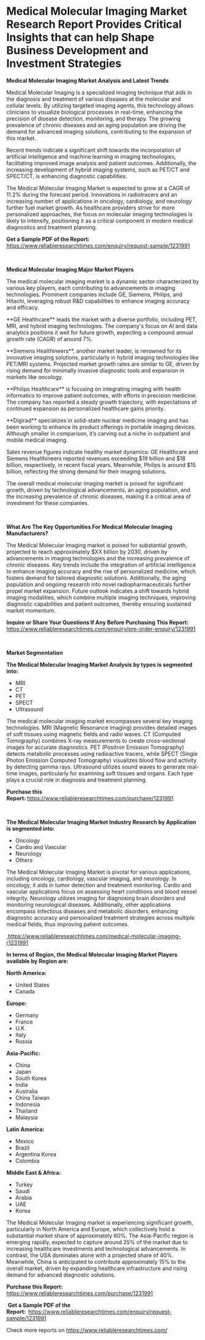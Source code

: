 <p><h1>Medical Molecular Imaging Market Research Report Provides Critical Insights that can help Shape Business Development and Investment Strategies</h1></p><p><strong>Medical Molecular Imaging Market Analysis and Latest Trends</strong></p>
<p><p>Medical Molecular Imaging is a specialized imaging technique that aids in the diagnosis and treatment of various diseases at the molecular and cellular levels. By utilizing targeted imaging agents, this technology allows clinicians to visualize biological processes in real-time, enhancing the precision of disease detection, monitoring, and therapy. The growing prevalence of chronic diseases and an aging population are driving the demand for advanced imaging solutions, contributing to the expansion of this market.</p><p>Recent trends indicate a significant shift towards the incorporation of artificial intelligence and machine learning in imaging technologies, facilitating improved image analysis and patient outcomes. Additionally, the increasing development of hybrid imaging systems, such as PET/CT and SPECT/CT, is enhancing diagnostic capabilities. </p><p>The Medical Molecular Imaging Market is expected to grow at a CAGR of 11.2% during the forecast period. Innovations in radiotracers and an increasing number of applications in oncology, cardiology, and neurology further fuel market growth. As healthcare providers strive for more personalized approaches, the focus on molecular imaging technologies is likely to intensify, positioning it as a critical component in modern medical diagnostics and treatment planning.</p></p>
<p><strong>Get a Sample PDF of the Report:&nbsp;</strong> <a href="https://www.reliableresearchtimes.com/enquiry/request-sample/1231991?utm_campaign=2002&utm_medium=2&utm_source=Github&utm_content=ia&utm_term=03032025&utm_id=medical-molecular-imaging">https://www.reliableresearchtimes.com/enquiry/request-sample/1231991</a></p>
<p>&nbsp;</p>
<p><strong>Medical Molecular Imaging Major Market Players</strong></p>
<p><p>The medical molecular imaging market is a dynamic sector characterized by various key players, each contributing to advancements in imaging technologies. Prominent companies include GE, Siemens, Philips, and Hitachi, leveraging robust R&D capabilities to enhance imaging accuracy and efficacy.</p><p>**GE Healthcare** leads the market with a diverse portfolio, including PET, MRI, and hybrid imaging technologies. The company's focus on AI and data analytics positions it well for future growth, expecting a compound annual growth rate (CAGR) of around 7%.</p><p>**Siemens Healthineers**, another market leader, is renowned for its innovative imaging solutions, particularly in hybrid imaging technologies like PET/MRI systems. Projected market growth rates are similar to GE, driven by rising demand for minimally invasive diagnostic tools and expansion in markets like oncology.</p><p>**Philips Healthcare** is focusing on integrating imaging with health informatics to improve patient outcomes, with efforts in precision medicine. The company has reported a steady growth trajectory, with expectations of continued expansion as personalized healthcare gains priority. </p><p>**Digirad** specializes in solid-state nuclear medicine imaging and has been working to enhance its product offerings in portable imaging devices. Although smaller in comparison, it’s carving out a niche in outpatient and mobile medical imaging.</p><p>Sales revenue figures indicate healthy market dynamics: GE Healthcare and Siemens Healthineers reported revenues exceeding $19 billion and $18 billion, respectively, in recent fiscal years. Meanwhile, Philips is around $15 billion, reflecting the strong demand for their imaging solutions.</p><p>The overall medical molecular imaging market is poised for significant growth, driven by technological advancements, an aging population, and the increasing prevalence of chronic diseases, making it a critical area of investment for these companies.</p></p>
<p>&nbsp;</p>
<p><strong>What Are The Key Opportunities For Medical Molecular Imaging Manufacturers?</strong></p>
<p><p>The Medical Molecular Imaging market is poised for substantial growth, projected to reach approximately $XX billion by 2030, driven by advancements in imaging technologies and the increasing prevalence of chronic diseases. Key trends include the integration of artificial intelligence to enhance imaging accuracy and the rise of personalized medicine, which fosters demand for tailored diagnostic solutions. Additionally, the aging population and ongoing research into novel radiopharmaceuticals further propel market expansion. Future outlook indicates a shift towards hybrid imaging modalities, which combine multiple imaging techniques, improving diagnostic capabilities and patient outcomes, thereby ensuring sustained market momentum.</p></p>
<p><strong>Inquire or Share Your Questions If Any Before Purchasing This Report:</strong> <a href="https://www.reliableresearchtimes.com/enquiry/pre-order-enquiry/1231991?utm_campaign=2002&utm_medium=2&utm_source=Github&utm_content=ia&utm_term=03032025&utm_id=medical-molecular-imaging">https://www.reliableresearchtimes.com/enquiry/pre-order-enquiry/1231991</a></p>
<p>&nbsp;</p>
<p><strong>Market Segmentation</strong></p>
<p><strong>The Medical Molecular Imaging Market Analysis by types is segmented into:</strong></p>
<p><ul><li>MRI</li><li>CT</li><li>PET</li><li>SPECT</li><li>Ultrasound</li></ul></p>
<p><p>The medical molecular imaging market encompasses several key imaging technologies. MRI (Magnetic Resonance Imaging) provides detailed images of soft tissues using magnetic fields and radio waves. CT (Computed Tomography) combines X-ray measurements to create cross-sectional images for accurate diagnostics. PET (Positron Emission Tomography) detects metabolic processes using radioactive tracers, while SPECT (Single Photon Emission Computed Tomography) visualizes blood flow and activity by detecting gamma rays. Ultrasound utilizes sound waves to generate real-time images, particularly for examining soft tissues and organs. Each type plays a crucial role in diagnosis and treatment planning.</p></p>
<p><strong>Purchase this Report:&nbsp;</strong><a href="https://www.reliableresearchtimes.com/purchase/1231991?utm_campaign=2002&utm_medium=2&utm_source=Github&utm_content=ia&utm_term=03032025&utm_id=medical-molecular-imaging">https://www.reliableresearchtimes.com/purchase/1231991</a></p>
<p>&nbsp;</p>
<p><strong>The Medical Molecular Imaging Market Industry Research by Application is segmented into:</strong></p>
<p><ul><li>Oncology</li><li>Cardio and Vascular</li><li>Neurology</li><li>Others</li></ul></p>
<p><p>The Medical Molecular Imaging Market is pivotal for various applications, including oncology, cardiology, vascular imaging, and neurology. In oncology, it aids in tumor detection and treatment monitoring. Cardio and vascular applications focus on assessing heart conditions and blood vessel integrity. Neurology utilizes imaging for diagnosing brain disorders and monitoring neurological diseases. Additionally, other applications encompass infectious diseases and metabolic disorders, enhancing diagnostic accuracy and personalized treatment strategies across multiple medical fields, thus improving patient outcomes.</p></p>
<p><a href="https://www.reliableresearchtimes.com/medical-molecular-imaging-r1231991?utm_campaign=2002&utm_medium=2&utm_source=Github&utm_content=ia&utm_term=03032025&utm_id=medical-molecular-imaging">&nbsp;https://www.reliableresearchtimes.com/medical-molecular-imaging-r1231991</a></p>
<p><strong>In terms of Region, the Medical Molecular Imaging Market Players available by Region are:</strong></p>
<p>
    <p> <strong> North America: </strong>
        <ul>
            <li>United States</li>
            <li>Canada</li>
        </ul>
        </p> 
    <p> <strong> Europe: </strong>
        <ul>
            <li>Germany</li>
            <li>France</li>
            <li>U.K.</li>
            <li>Italy</li>
            <li>Russia</li>
        </ul>
        </p> 
    <p> <strong> Asia-Pacific: </strong>
        <ul>
            <li>China</li>
            <li>Japan</li>
            <li>South Korea</li>
            <li>India</li>
            <li>Australia</li>
            <li>China Taiwan</li>
            <li>Indonesia</li>
            <li>Thailand</li>
            <li>Malaysia</li>
        </ul>
        </p> 
    <p> <strong> Latin America: </strong>
        <ul>
            <li>Mexico</li>
            <li>Brazil</li>
            <li>Argentina Korea</li>
            <li>Colombia</li>
        </ul>
        </p> 
    <p> <strong> Middle East & Africa: </strong>
        <ul>
            <li>Turkey</li>
            <li>Saudi</li>
            <li>Arabia</li>
            <li>UAE</li>
            <li>Korea</li>
        </ul>
    </p>
    </p>
<p><p>The Medical Molecular Imaging market is experiencing significant growth, particularly in North America and Europe, which collectively hold a substantial market share of approximately 60%. The Asia-Pacific region is emerging rapidly, expected to capture around 25% of the market due to increasing healthcare investments and technological advancements. In contrast, the USA dominates alone with a projected share of 40%. Meanwhile, China is anticipated to contribute approximately 15% to the overall market, driven by expanding healthcare infrastructure and rising demand for advanced diagnostic solutions.</p></p>
<p><strong>Purchase this Report: </strong><a href="https://www.reliableresearchtimes.com/purchase/1231991?utm_campaign=2002&utm_medium=2&utm_source=Github&utm_content=ia&utm_term=03032025&utm_id=medical-molecular-imaging">https://www.reliableresearchtimes.com/purchase/1231991</a></p>
<p>&nbsp;<strong>Get a Sample PDF of the Report:&nbsp;&nbsp;</strong><a href="https://www.reliableresearchtimes.com/enquiry/request-sample/1231991?utm_campaign=2002&utm_medium=2&utm_source=Github&utm_content=ia&utm_term=03032025&utm_id=medical-molecular-imaging">https://www.reliableresearchtimes.com/enquiry/request-sample/1231991</a></p>
<p><strong></strong></p>
<p>Check more reports on <a href="https://www.reliableresearchtimes.com/?utm_campaign=2002&utm_medium=2&utm_source=Github&utm_content=ia&utm_term=03032025&utm_id=medical-molecular-imaging">https://www.reliableresearchtimes.com/</a></p>